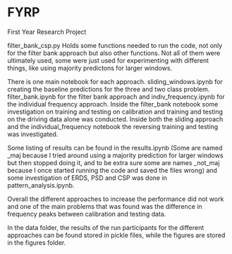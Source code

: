 # FYRP
 First Year Research Project 

filter_bank_csp.py Holds some functions needed to run the code, not only for the filter bank approach but also other functions.
Not all of them were ultimately used, some were just used for experimenting with different things,
like using majority predictons for larger windows.


There is one main notebook for each approach. sliding_windows.ipynb for creating the baseline predictions for the three and two class problem. filter_bank.ipynb for the filter bank approach and indiv_frequency.ipynb for the individual frequency approach. 
Inside the filter_bank notebook some investigation on training and testing on calibration and training and testing on the
driving data alone was conducted. Inside both the sliding approach and the individual_frequency notebook the reversing training and testing was investigated.

Some listing of results can be found in the results.ipynb (Some are named _maj because I tried around using a majority prediction for larger windows but then stopped doing it, and to be extra sure some are names _not_maj because I once started running the code and saved the files wrong) and some investigation of ERDS, PSD and CSP was done in pattern_analysis.ipynb.

Overall the different approaches to increase the performance did not work and one of the main problems that was found was the difference in frequency peaks between calibration and testing data.

In the data folder, the results of the run participants for the different approaches can be found stored in pickle files,
while the figures are stored in the figures folder.